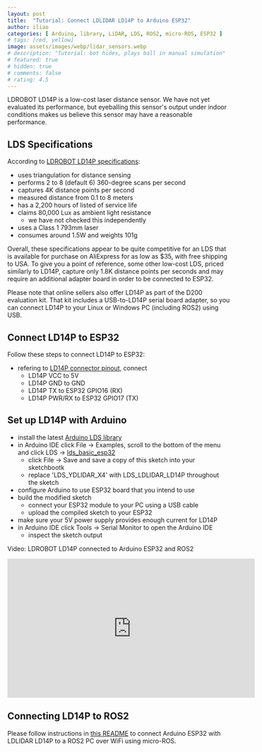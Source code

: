 ```yaml
---
layout: post
title:  "Tutorial: Connect LDLIDAR LD14P to Arduino ESP32"
author: iliao
categories: [ Arduino, library, LiDAR, LDS, ROS2, micro-ROS, ESP32 ]
# tags: [red, yellow]
image: assets/images/webp/lidar_sensors.webp
# description: "Tutorial: bot hides, plays ball in manual simulation"
# featured: true
# hidden: true
# comments: false
# rating: 4.5
---
```

LDROBOT LD14P is a low-cost laser distance sensor. We have not yet evaluated its performance, but eyeballing this sensor's output under indoor conditions makes us believe this sensor may have a reasonable performance.

## LDS Specifications
According to [LDROBOT LD14P specifications](https://www.waveshare.com/wiki/D200_LiDAR_Kit):
- uses triangulation for distance sensing
- performs 2 to 8 (default 6) 360-degree scans per second
- captures 4K distance points per second
- measured distance from 0.1 to 8 meters
- has a 2,200 hours of listed of service life
- claims 80,000 Lux as ambient light resistance
  - we have not checked this independently
- uses a Class 1 793mm laser
- consumes around 1.5W and weights 101g

Overall, these specifications appear to be quite competitive for an LDS that is available for purchase on AliExpress for as low as $35, with free shipping to USA. To give you a point of reference, some other low-cost LDS, priced similarly to LD14P, capture only 1.8K distance points per seconds and may require an additional adapter board in order to be connected to ESP32.

Please note that online sellers also offer LD14P as part of the D200 evaluation kit. That kit includes a USB-to-LD14P serial board adapter, so you can connect LD14P to your Linux or Windows PC (including ROS2) using USB.

## Connect LD14P to ESP32
Follow these steps to connect LD14P to ESP32:
- refering to [LD14P connector pinout](https://www.waveshare.com/wiki/D200_LiDAR_Kit), connect
  - LD14P VCC to 5V
  - LD14P GND to GND
  - LD14P TX to ESP32 GPIO16 (RX)
  - LD14P PWR/RX to ESP32 GPIO17 (TX)

## Set up LD14P with Arduino
- install the latest [Arduino LDS library](https://github.com/kaiaai/LDS)
- in Arduino IDE click File -> Examples, scroll to the bottom of the menu and click LDS -> [lds_basic_esp32](https://github.com/kaiaai/LDS/tree/main/examples/lds_basic_esp32)
  - click File -> Save and save a copy of this sketch into your sketchbootk
  - replace 'LDS_YDLIDAR_X4' with LDS_LDLIDAR_LD14P throughout the sketch
- configure Arduino to use ESP32 board that you intend to use
- build the modified sketch
  - connect your ESP32 module to your PC using a USB cable
  - upload the compiled sketch to your ESP32
- make sure your 5V power supply provides enough current for LD14P
- in Arduino IDE click Tools -> Serial Monitor to open the Arduino IDE
  - inspect the sketch output

Video: LDROBOT LD14P connected to Arduino ESP32 and ROS2
<div class="text-center">
<iframe width="560" height="315" src="https://www.youtube.com/embed/ebbHqs4lW0U" title="YouTube video player" frameborder="0" allow="accelerometer; autoplay; clipboard-write; encrypted-media; gyroscope; picture-in-picture; web-share" allowfullscreen></iframe>
</div>
<p></p>

## Connecting LD14P to ROS2
Please follow instructions in [this README](https://github.com/kaiaai/kaiaai) to connect Arduino ESP32 with LDLIDAR LD14P to a ROS2 PC over WiFi using micro-ROS.